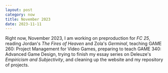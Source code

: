 ```yaml
---
layout: post
category: now
title: November 2023
date: 2023-11-11
---
```


Right now, November 2023, I am working on preproduction for *FC 25*, reading Jordan's *The Fires of Heaven* and Zola's *Germinal*, teaching GAME 260: Project Management for Video Games, preparing to teach GAME 340: Advanced Game Design, trying to finish my essay series on Deleuze's *Empiricism and Subjectivity*, and cleaning up the website and my repository of projects.
